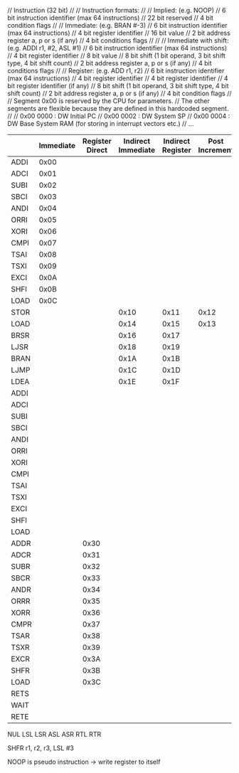 // Instruction (32 bit)
//
// Instruction formats:
//
// Implied: (e.g. NOOP)
// 6 bit instruction identifier (max 64 instructions)
// 22 bit reserved
// 4 bit condition flags
//
// Immediate: (e.g. BRAN #-3)
// 6 bit instruction identifier (max 64 instructions)
// 4 bit register identifier
// 16 bit value
// 2 bit address register a, p or s (if any)
// 4 bit conditions flags
//
//
// Immediate with shift: (e.g. ADDI r1, #2, ASL #1)
// 6 bit instruction identifier (max 64 instructions)
// 4 bit register identifier
// 8 bit value
// 8 bit shift (1 bit operand, 3 bit shift type, 4 bit shift count)
// 2 bit address register a, p or s (if any)
// 4 bit conditions flags
//
// Register: (e.g. ADD r1, r2)
// 6 bit instruction identifier (max 64 instructions)
// 4 bit register identifier
// 4 bit register identifier
// 4 bit register identifier (if any)
// 8 bit shift (1 bit operand, 3 bit shift type, 4 bit shift count)
// 2 bit address register a, p or s (if any)
// 4 bit condition flags
//
// Segment 0x00 is reserved by the CPU for parameters.
// The other segments are flexible because they are defined in this hardcoded segment.
//
// 0x00 0000 : DW Initial PC
// 0x00 0002 : DW System SP
// 0x00 0004 : DW Base System RAM (for storing in interrupt vectors etc.)
// ...

|      | Immediate | Register Direct | Indirect Immediate | Indirect Register | Post Increment | Pre Decrement | Implied | Immediate (Short+Shift) |
| ---- | --------- | --------------- | ------------------ | ----------------- | -------------- | ------------- | ------- | ----------------------- |
| ADDI | 0x00      |                 |                    |                   |                |               |
| ADCI | 0x01      |                 |                    |                   |                |               |
| SUBI | 0x02      |                 |                    |                   |                |               |
| SBCI | 0x03      |                 |                    |                   |                |               |
| ANDI | 0x04      |                 |                    |                   |                |               |
| ORRI | 0x05      |                 |                    |                   |                |               |
| XORI | 0x06      |                 |                    |                   |                |               |
| CMPI | 0x07      |                 |                    |                   |                |               |
| TSAI | 0x08      |                 |                    |                   |                |               |
| TSXI | 0x09      |                 |                    |                   |                |               |
| EXCI | 0x0A      |                 |                    |                   |                |               |         |
| SHFI | 0x0B      |                 |                    |                   |                |               |
| LOAD | 0x0C      |                 |                    |                   |                |               |         |
| STOR |           |                 | 0x10               | 0x11              | 0x12           |               |         |
| LOAD |           |                 | 0x14               | 0x15              | 0x13           |               |         |
| BRSR |           |                 | 0x16               | 0x17              |                |               |
| LJSR |           |                 | 0x18               | 0x19              |                |               |         |
| BRAN |           |                 | 0x1A               | 0x1B              |                |               |
| LJMP |           |                 | 0x1C               | 0x1D              |                |               |         |
| LDEA |           |                 | 0x1E               | 0x1F              |                |               |         |
| ADDI |           |                 |                    |                   |                |               |         | 0x20                    |
| ADCI |           |                 |                    |                   |                |               |         | 0x21                    |
| SUBI |           |                 |                    |                   |                |               |         | 0x22                    |
| SBCI |           |                 |                    |                   |                |               |         | 0x23                    |
| ANDI |           |                 |                    |                   |                |               |         | 0x24                    |
| ORRI |           |                 |                    |                   |                |               |         | 0x25                    |
| XORI |           |                 |                    |                   |                |               |         | 0x26                    |
| CMPI |           |                 |                    |                   |                |               |         | 0x27                    |
| TSAI |           |                 |                    |                   |                |               |         | 0x28                    |
| TSXI |           |                 |                    |                   |                |               |         | 0x29                    |
| EXCI |           |                 |                    |                   |                |               |         | 0x2A                    |
| SHFI |           |                 |                    |                   |                |               |         | 0x2B                    |
| LOAD |           |                 |                    |                   |                |               |         | 0x2C                    |
| ADDR |           | 0x30            |                    |                   |                |               |
| ADCR |           | 0x31            |                    |                   |                |               |
| SUBR |           | 0x32            |                    |                   |                |               |
| SBCR |           | 0x33            |                    |                   |                |               |
| ANDR |           | 0x34            |                    |                   |                |               |
| ORRR |           | 0x35            |                    |                   |                |               |
| XORR |           | 0x36            |                    |                   |                |               |
| CMPR |           | 0x37            |                    |                   |                |               |
| TSAR |           | 0x38            |                    |                   |                |               |
| TSXR |           | 0x39            |                    |                   |                |               |
| EXCR |           | 0x3A            |                    |                   |                |               |         |                         |
| SHFR |           | 0x3B            |                    |                   |                |               |
| LOAD |           | 0x3C            |                    |                   |                |               |         |
| RETS |           |                 |                    |                   |                |               | 0x3D    |
| WAIT |           |                 |                    |                   |                |               | 0x3E    |
| RETE |           |                 |                    |                   |                |               | 0x3F    |

NUL
LSL
LSR
ASL
ASR
RTL
RTR

SHFR r1, r2, r3, LSL #3

NOOP is pseudo instruction -> write register to itself
